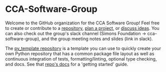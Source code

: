 # CCA-Software-Group

Welcome to the GitHub organization for the CCA Software Group! Feel free to create or contribute to a [repository](https://github.com/orgs/CCA-Software-Group/repositories), [plan a project](https://github.com/orgs/CCA-Software-Group/projects), or [discuss ideas](https://github.com/orgs/CCA-Software-Group/discussions). You can also check out the group's slack channel (Simons Foundation -> cca-software-group), and the group meeting notes and slides (link in slack).

The [py_template repository](https://github.com/CCA-Software-Group/py_template) is a template you can use to quickly create your own Python repository that has a common package file layout as well as continuous integration of tests, formatting/linting, optional type checking, and docs. See that [repo's docs](https://cca-software-group.github.io/py_template/) for a 'getting started' guide.
